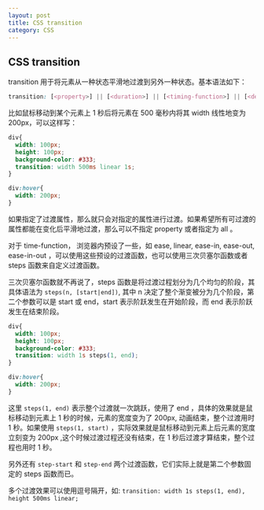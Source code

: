 ```yaml
---
layout: post
title: CSS transition
category: CSS
---
```


## CSS transition

transition 用于将元素从一种状态平滑地过渡到另外一种状态。基本语法如下：

```css
transition: [<property>] || [<duration>] || [<timing-function>] || [<delay>];
```

比如鼠标移动到某个元素上 1 秒后将元素在 500 毫秒内将其 width 线性地变为 200px，可以这样写：

```css
div{
  width: 100px;
  height: 100px;
  background-color: #333;
  transition: width 500ms linear 1s;
}

div:hover{
  width: 200px;
}
```

如果指定了过渡属性，那么就只会对指定的属性进行过渡。如果希望所有可过渡的属性都能在变化后平滑地过渡，那么可以不指定 property 或者指定为 all 。

对于 time-function， 浏览器内预设了一些，如 ease, linear, ease-in, ease-out, ease-in-out ，可以使用这些预设的过渡函数，也可以使用三次贝塞尔函数或者 steps 函数来自定义过渡函数。

三次贝塞尔函数就不再说了，steps 函数是将过渡过程划分为几个均匀的阶段，其具体语法为 `steps(n, [start|end])`, 其中 n 决定了整个渐变被分为几个阶段，第二个参数可以是 start 或 end，start 表示阶跃发生在开始阶段，而 end 表示阶跃发生在结束阶段。

```css
div{
  width: 100px;
  height: 100px;
  background-color: #333;
  transition: width 1s steps(1, end);
}

div:hover{
  width: 200px;
}
```

这里 `steps(1, end)` 表示整个过渡就一次跳跃，使用了 end ，具体的效果就是鼠标移动到元素上 1 秒的时候，元素的宽度变为了 200px, 动画结束，整个过渡用时 1 秒。如果使用 `steps(1, start)` ，实际效果就是鼠标移动到元素上后元素的宽度立刻变为 200px ,这个时候过渡过程还没有结束，在 1 秒后过渡才算结束，整个过程也用时 1 秒。

另外还有 `step-start` 和 `step-end` 两个过渡函数，它们实际上就是第二个参数固定的 steps 函数而已。

多个过渡效果可以使用逗号隔开，如: `transition: width 1s steps(1, end), height 500ms linear;`
